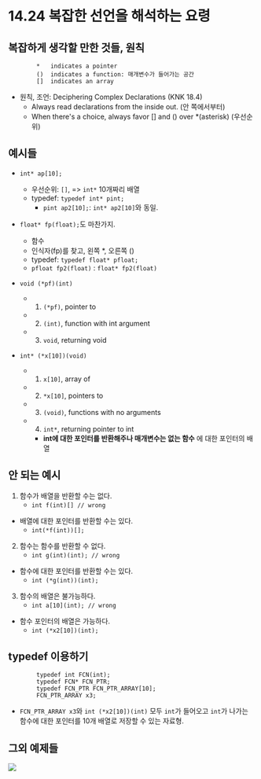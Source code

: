 # 14.24 복잡한 선언을 해석하는 요령
## 복잡하게 생각할 만한 것들, 원칙

            *	indicates a pointer
            ()	indicates a function: 매개변수가 들어가는 공간
            []	indicates an array
* 원칙, 조언: Deciphering Complex Declarations (KNK 18.4)
    - Always read declarations from the inside out. (안 쪽에서부터)
    - When there's a choice, always favor [] and () over *(asterisk) (우선순위)

## 예시들

* `int* ap[10];`
    - 우선순위: `[]`, => `int*` 10개짜리 배열
    - typedef: `typedef int* pint;`
        - `pint ap2[10];`: `int* ap2[10]`와 동일.

* `float* fp(float);`도 마찬가지.
    - 함수
    - 인식자(fp)를 찾고, 왼쪽 *, 오른쪽 ()
    - typedef: `typedef float* pfloat;`
    - `pfloat fp2(float)` : `float* fp2(float)`

* `void (*pf)(int)`
	- 1. `(*pf)`, pointer to
    - 2. `(int)`, function with int argument
    - 3. `void`, returning void

* `int* (*x[10])(void)`
    - 1. `x[10]`, array of
    - 2. `*x[10]`, pointers to
    - 3. `(void)`, functions with no arguments
    - 4. `int*`, returning pointer to int
        - __int에 대한 포인터를 반환해주나 매개변수는 없는 함수__ 에 대한 포인터의 배열

## 안 되는 예시

1. 함수가 배열을 반환할 수는 없다.
    - `int f(int)[] // wrong`
* 배열에 대한 포인터를 반환할 수는 있다.
    - `int(*f(int))[];`
2. 함수는 함수를 반환할 수 없다.
    - `int g(int)(int); // wrong`
* 함수에 대한 포인터를 반환할 수는 있다.
    - `int (*g(int))(int);`
3. 함수의 배열은 불가능하다.
    - `int a[10](int); // wrong`
* 함수 포인터의 배열은 가능하다.
    - `int (*x2[10])(int);`

## typedef 이용하기
            typedef int FCN(int);
            typedef FCN* FCN_PTR;
            typedef FCN_PTR FCN_PTR_ARRAY[10];
            FCN_PTR_ARRAY x3;
* `FCN_PTR_ARRAY x3`와 `int (*x2[10])(int)` 모두 `int`가 들어오고 `int`가 나가는 함수에 대한 포인터를 10개 배열로 저장할 수 있는 자료형.

## 그외 예제들
<img src="https://github.com/uber9ma/following_C/blob/master/images/chapter14/func4.png?raw=true">